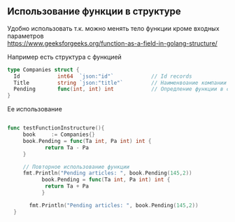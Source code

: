 ## Использование функции в структуре
Удобно использовать т.к. можно менять тело функции кроме входных параметров    
https://www.geeksforgeeks.org/function-as-a-field-in-golang-structure/

Например есть структура с функцией 
```go
type Companies struct {
  Id            int64  `json:"id"`            // Id records 
  Title         string `json:"title"`         // Наименвоание компании
  Pending       func(int, int) int            // Опредление функции в структуре
}
```

Ее использование
```go

func testFunctionInstructure(){
     book     := Companies{}
     book.Pending = func(Ta int, Pa int) int {
            return Ta - Pa
     }

     // Повторное использование функции
     fmt.Println("Pending articles: ", book.Pending(145,2))
           book.Pending = func(Ta int, Pa int) int {
            return Ta + Pa
           }

       fmt.Println("Pending articles: ", book.Pending(145,2))
  }
```

